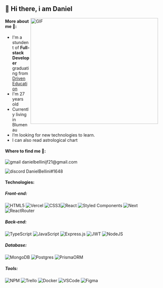 ## 👋 Hi there, i am Daniel

<img align="right" alt="GIF" src="[[https://www.techieapps.com/wp-content/uploads/2018/12/hire-full-stack-developers-1.gif](https://media.tenor.com/kyeNs4DnuW0AAAAC/dev_animado.gif)](https://tenor.com/view/dev_animado-gif-25018018)" width="420" height="350" />

#### More about me 🔭:

- I'm a stundent of **Full-stack Developer** graduating from [Driven Education](https://www.driven.com.br/)
- I'm 27 years old
- Currently living in Blumenau
- I’m looking for new technologies to learn.
- I can also read astrological chart

#### Where to find me 📧:
<p>
<img alt="gmail" src="https://img.shields.io/badge/Gmail-D14836?style=for-the-badge&logo=gmail&logoColor=white">
danielbellinijf21@gmail.com
</p>
<p>
<img alt="discord" src="https://img.shields.io/badge/Discord-5865F2?style=for-the-badge&logo=discord&logoColor=white">
 DanielBellini#1648
</p>

#### Technologies:

##### Front-end:

![HTML5](https://img.shields.io/badge/html5-%23E34F26.svg?style=for-the-badge&logo=html5&logoColor=white) ![Vercel](https://img.shields.io/badge/vercel-%23000000.svg?style=for-the-badge&logo=vercel&logoColor=white) ![CSS3](https://img.shields.io/badge/css3-%231572B6.svg?style=for-the-badge&logo=css3&logoColor=white)![React](https://img.shields.io/badge/react-%2320232a.svg?style=for-the-badge&logo=react&logoColor=%2361DAFB) ![Styled Components](https://img.shields.io/badge/styled--components-DB7093?style=for-the-badge&logo=styled-components&logoColor=white) ![Next](https://img.shields.io/badge/next.js-000000?style=for-the-badge&logo=nextdotjs&logoColor=white) ![ReactRouter](https://img.shields.io/badge/React_Router-CA4245?style=for-the-badge&logo=react-router&logoColor=white)

##### Back-end:

![TypeScript](https://img.shields.io/badge/typescript-%23007ACC.svg?style=for-the-badge&logo=typescript&logoColor=white) ![JavaScript](https://img.shields.io/badge/javascript-%23323330.svg?style=for-the-badge&logo=javascript&logoColor=%23F7DF1E)  ![Express.js](https://img.shields.io/badge/express.js-%23404d59.svg?style=for-the-badge&logo=express&logoColor=%2361DAFB) ![JWT](https://img.shields.io/badge/JWT-black?style=for-the-badge&logo=JSON%20web%20tokens) ![NodeJS](https://img.shields.io/badge/node.js-6DA55F?style=for-the-badge&logo=node.js&logoColor=white) 

##### Database:

![MongoDB](https://img.shields.io/badge/MongoDB-%234ea94b.svg?style=for-the-badge&logo=mongodb&logoColor=white) ![Postgres](https://img.shields.io/badge/postgres-%23316192.svg?style=for-the-badge&logo=postgresql&logoColor=white) ![PrismaORM](https://img.shields.io/badge/Prisma-3982CE?style=for-the-badge&logo=Prisma&logoColor=white)

##### Tools:

![NPM](https://img.shields.io/badge/NPM-%23000000.svg?style=for-the-badge&logo=npm&logoColor=white) ![Trello](https://img.shields.io/badge/Trello-%23026AA7.svg?style=for-the-badge&logo=Trello&logoColor=white) ![Docker](https://img.shields.io/badge/docker-%230db7ed.svg?style=for-the-badge&logo=docker&logoColor=white) ![VSCode](https://img.shields.io/badge/Visual_Studio-5C2D91?style=for-the-badge&logo=visual%20studio&logoColor=white) ![Figma](https://img.shields.io/badge/Figma-F24E1E?style=for-the-badge&logo=figma&logoColor=white)

  
  
  
